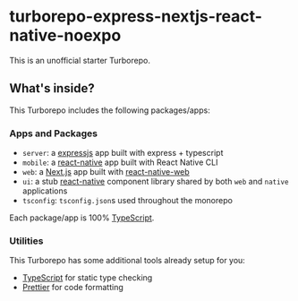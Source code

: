 # turborepo-express-nextjs-react-native-noexpo

This is an unofficial starter Turborepo.

## What's inside?

This Turborepo includes the following packages/apps:

### Apps and Packages

- `server`: a [expressjs](https://expressjs.com/) app built with express + typescript
- `mobile`: a [react-native](https://reactnative.dev/) app built with React Native CLI
- `web`: a [Next.js](https://nextjs.org/) app built with [react-native-web](https://necolas.github.io/react-native-web/)
- `ui`: a stub [react-native](https://reactnative.dev/) component library shared by both `web` and `native` applications
- `tsconfig`: `tsconfig.json`s used throughout the monorepo

Each package/app is 100% [TypeScript](https://www.typescriptlang.org/).

### Utilities

This Turborepo has some additional tools already setup for you:

- [TypeScript](https://www.typescriptlang.org/) for static type checking
- [Prettier](https://prettier.io) for code formatting

